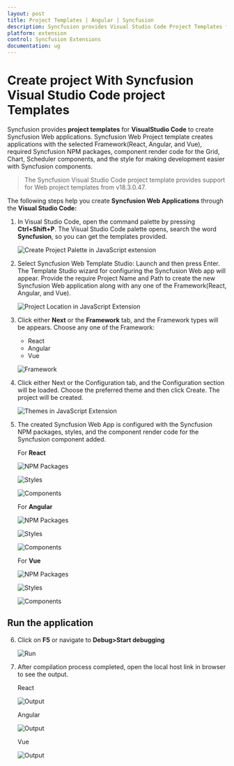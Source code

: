 ```yaml
---
layout: post
title: Project Templates | Angular | Syncfusion
description: Syncfusion provides Visual Studio Code Project Templates for Angular platform to create the Syncfusion Angular Application using Syncfusion components
platform: extension
control: Syncfusion Extensions
documentation: ug
---
```


# Create project With Syncfusion Visual Studio Code project Templates

Syncfusion provides **project templates** for **VisualStudio Code** to create Syncfusion Web applications. Syncfusion Web Project template creates applications with the selected Framework(React, Angular, and Vue), required Syncfusion NPM packages, component render code for the Grid, Chart, Scheduler components, and the style for making development easier with Syncfusion components.

   > The Syncfusion Visual Studio Code project template provides support for Web project templates from v18.3.0.47.

The following steps help you create **Syncfusion Web Applications** through the **Visual Studio Code:**

1. In Visual Studio Code, open the command palette by pressing **Ctrl+Shift+P**. The Visual Studio Code palette opens, search the word **Syncfusion**, so you can get the templates provided.

    ![Create Project Palette in JavaScript extension](images/javascript-extension-project-palette.png)

2. Select Syncfusion Web Template Studio: Launch and then press Enter. The Template Studio wizard for configuring the Syncfusion Web app will appear. Provide the require Project Name and Path to create the new Syncfusion Web application along with any one of the Framework(React, Angular, and Vue).

    ![Project Location in JavaScript Extension](images/javascript-extension-project-location-name.png)

3. Click either **Next** or the **Framework** tab, and the Framework types will be appears. Choose any one of the Framework:
   * React
   * Angular
   * Vue

    ![Framework](images/frameworktype.png)

4. Click either Next or the Configuration tab, and the Configuration section will be loaded. Choose the preferred theme and then click Create. The project will be created.

    ![Themes in JavaScript Extension](images/javascript-extension-themes.png)

5. The created Syncfusion Web App is configured with the Syncfusion NPM packages, styles, and the component render code for the Syncfusion component added.

    For **React**

    ![NPM Packages](images/react-npm-install.png)

    ![Styles](images/react-styles.png)

    ![Components](images/react-components.png)

    For **Angular**


    ![NPM Packages](images/npm-install.png)

    ![Styles](images/styles.png)

    ![Components](images/components.png)

    For **Vue**

    ![NPM Packages](images/vue-npm-install.png)

    ![Styles](images/vue-styles.png)

    ![Components](images/vue-components.png)



## Run the application

6. Click on **F5** or navigate to **Debug>Start debugging**

    ![Run](images/run.png)

7. After compilation process completed, open the local host link in browser to see the output.
    
    React

    ![Output](images/react-compilation.png)

    Angular

    ![Output](images/output.png)

    Vue

    ![Output](images/vue-compilation.png)

